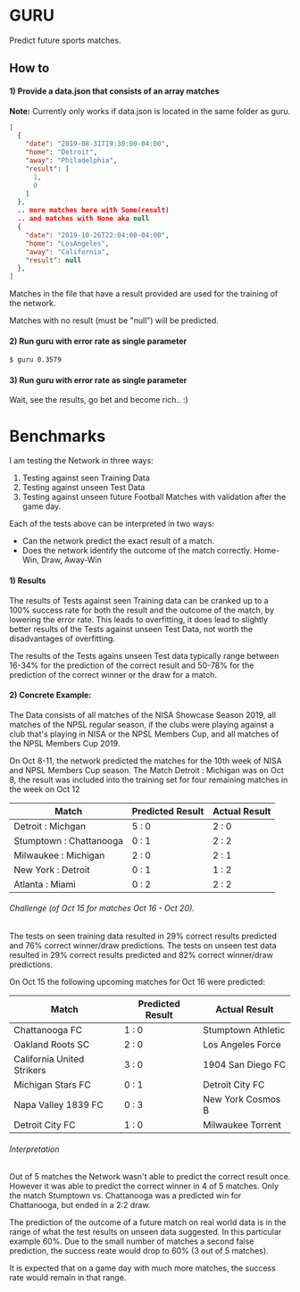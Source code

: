 # GURU

Predict future sports matches.

## How to

#### 1) Provide a data.json that consists of an array matches

**Note:** Currently only works if data.json is located in the same folder as guru.

```json
[
  {
    "date": "2019-08-31T19:30:00-04:00",
    "home": "Detroit",
    "away": "Philadelphia",
    "result": [
      1,
      0
    ]
  },
  .. more matches here with Some(result)
  .. and matches with None aka null
  {
    "date": "2019-10-26T22:04:00-04:00",
    "home": "LosAngeles",
    "away": "California",
    "result": null
  },
]
```

Matches in the file that have a result provided are used for the training
of the network. 

Matches with no result (must be "null") will be predicted. 

#### 2) Run guru with error rate as single parameter

```bash
$ guru 0.3579
```

#### 3) Run guru with error rate as single parameter

Wait, see the results, go bet and become rich.. :)

# Benchmarks

I am testing the Network in three ways:

1. Testing against seen Training Data
2. Testing against unseen Test Data
3. Testing against unseen future Football Matches with validation after the game day.

Each of the tests above can be interpreted in two ways:

- Can the network predict the exact result of a match.
- Does the network identify the outcome of the match correctly. Home-Win, Draw, Away-Win

#### 1) Results

The results of Tests against seen Training data can be cranked up to a 100% success rate for both the
result and the outcome of the match,
by lowering the error rate.
This leads to overfitting, it does lead to slightly better results of the Tests against unseen Test Data,
not worth the disadvantages of overfitting.

The results of the Tests agains unseen Test data typically range between 16-34% for the prediction of the correct
result and 50-78% for the prediction of the correct winner or the draw for a match.

#### 2) Concrete Example:

The Data consists of all matches of the NISA Showcase Season 2019, all matches of the NPSL regular season, if 
the clubs were playing against a club that's playing in NISA or the NPSL Members Cup, and all matches of the 
NPSL Members Cup 2019.

On Oct 8-11, the network predicted the matches for the 10th week of NISA and NPSL Members Cup season.
The Match Detroit : Michigan was on Oct 8, the result was included into the training set for four remaining
matches in the week on Oct 12

| Match | Predicted Result | Actual Result |
|-------------------|------------------|---------------|
| Detroit : Michgan | 5 : 0	| 2 : 0 |
| Stumptown : Chattanooga | 0 : 1  | 2 : 2 |
| Milwaukee : Michigan | 2 : 0 | 2 : 1 |
| New York : Detroit |	0 : 1 | 1 : 2 |
| Atlanta : Miami |	0 : 2	| 2 : 2 |

###### Challenge (of Oct 15 for matches Oct 16 - Oct 20).

The tests on seen training data resulted in 29% correct results predicted and 76% correct winner/draw predictions.
The tests on unseen test data resulted in 29% correct results predicted and 82% correct winner/draw predictions.

On Oct 15 the following upcoming matches for Oct 16 were predicted:

| Match | Predicted Result | Actual Result |
|-------------------|------------------|---------------|
| Chattanooga FC| 1 : 0 | Stumptown Athletic | tba | 
| Oakland Roots SC| 2 : 0 | Los Angeles Force | tba | 
| California United Strikers| 3 : 0 | 1904 San Diego FC | tba | 
| Michigan Stars FC| 0 : 1 | Detroit City FC | tba |
| Napa Valley 1839 FC| 0 : 3 | New York Cosmos B | tba |
| Detroit City FC | 1 : 0 | Milwaukee Torrent | tba | 


###### Interpretation

Out of 5 matches the Network wasn't able to predict the correct result once.
However it was able to predict the correct winner in 4 of 5 matches. Only the match Stumptown vs. Chattanooga
was a predicted win for Chattanooga, but ended in a 2:2 draw.

The prediction of the outcome of a future match on real world data is in the range of what the test results on
unseen data suggested. In this particular example 60%. Due to the small number of matches a second false prediction,
the success reate would drop to 60% (3 out of 5 matches).

It is expected that on a game day with much more matches, the success rate would remain in that range.